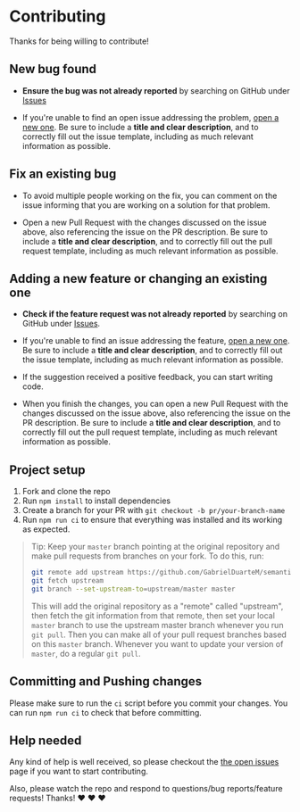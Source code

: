 # Contributing

Thanks for being willing to contribute!

## New bug found

- **Ensure the bug was not already reported** by searching on GitHub under [Issues][issues]

- If you're unable to find an open issue addressing the problem, [open a new one][new-issue]. Be sure to include a **title and clear description**, and to correctly fill out the issue template, including as much relevant information as possible.

## Fix an existing bug

- To avoid multiple people working on the fix, you can comment on the issue informing that you are working on a solution for that problem.

- Open a new Pull Request with the changes discussed on the issue above, also referencing the issue on the PR description. Be sure to include a **title and clear description**, and to correctly fill out the pull request template, including as much relevant information as possible.

## Adding a new feature or changing an existing one

- **Check if the feature request was not already reported** by searching on GitHub under [Issues][issues].

- If you're unable to find an issue addressing the feature, [open a new one][new-issue]. Be sure to include a **title and clear description**, and to correctly fill out the issue template, including as much relevant information as possible.

- If the suggestion received a positive feedback, you can start writing code.

- When you finish the changes, you can open a new Pull Request with the changes discussed on the issue above, also referencing the issue on the PR description. Be sure to include a **title and clear description**, and to correctly fill out the pull request template, including as much relevant information as possible.

## Project setup

1. Fork and clone the repo
1. Run `npm install` to install dependencies
1. Create a branch for your PR with `git checkout -b pr/your-branch-name`
1. Run `npm run ci` to ensure that everything was installed and its working as expected.

> Tip: Keep your `master` branch pointing at the original repository and make
> pull requests from branches on your fork. To do this, run:
>
> ```bash
> git remote add upstream https://github.com/GabrielDuarteM/semantic-release-chrome.git
> git fetch upstream
> git branch --set-upstream-to=upstream/master master
> ```
>
> This will add the original repository as a "remote" called "upstream",
> then fetch the git information from that remote, then set your local `master`
> branch to use the upstream master branch whenever you run `git pull`.
> Then you can make all of your pull request branches based on this `master`
> branch. Whenever you want to update your version of `master`, do a regular
> `git pull`.

## Committing and Pushing changes

Please make sure to run the `ci` script before you commit your changes. You can run
`npm run ci` to check that before committing.

## Help needed

Any kind of help is well received, so please checkout the [the open issues][issues] page if you want to start contributing.

Also, please watch the repo and respond to questions/bug reports/feature
requests! Thanks! :heart: :heart: :heart:

[issues]: https://github.com/GabrielDuarteM/semantic-release-chrome/issues
[new-issue]: https://github.com/GabrielDuarteM/semantic-release-chrome/issues/new
